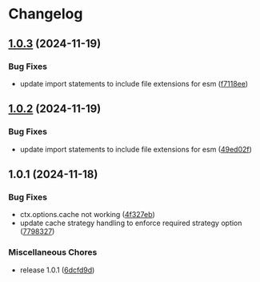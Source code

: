 # Changelog

## [1.0.3](https://github.com/keq-request/keq-cache/compare/v1.0.2...v1.0.3) (2024-11-19)


### Bug Fixes

* update import statements to include file extensions for esm ([f7118ee](https://github.com/keq-request/keq-cache/commit/f7118eeb2913ce48dc2bc53c99b831d52ecb8098))

## [1.0.2](https://github.com/keq-request/keq-cache/compare/v1.0.1...v1.0.2) (2024-11-19)


### Bug Fixes

* update import statements to include file extensions for esm ([49ed02f](https://github.com/keq-request/keq-cache/commit/49ed02f64e15f14a04c8f54281b913545db97af2))

## 1.0.1 (2024-11-18)


### Bug Fixes

* ctx.options.cache not working ([4f327eb](https://github.com/keq-request/keq-cache/commit/4f327eb887698b51cb44ebe4742f9e79a94fa30d))
* update cache strategy handling to enforce required strategy option ([7798327](https://github.com/keq-request/keq-cache/commit/77983270544286046ab47df11b39c054fa84164e))


### Miscellaneous Chores

* release 1.0.1 ([6dcfd9d](https://github.com/keq-request/keq-cache/commit/6dcfd9d94ad82f0726d5c4031291ece719bd766c))
